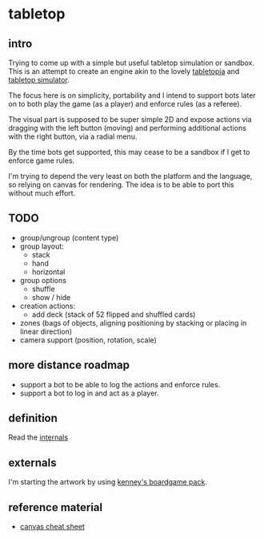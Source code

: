 # tabletop

## intro

Trying to come up with a simple but useful tabletop simulation or sandbox.  
This is an attempt to create an engine akin to the lovely
[tabletopia](https://tabletopia.com/) and
[tabletop simulator](http://store.steampowered.com/app/286160/Tabletop_Simulator/).

The focus here is on simplicity, portability and I intend to support bots later on
to both play the game (as a player) and enforce rules (as a referee).

The visual part is supposed to be super simple 2D and expose actions via dragging with
the left button (moving) and performing additional actions with the right button,
via a radial menu.

By the time bots get supported, this may cease to be a sandbox if I get to enforce
game rules.

I'm trying to depend the very least on both the platform and the language,
so relying on canvas for rendering. The idea is to be able to port this without much effort.

## TODO
* group/ungroup (content type)
* group layout:
  * stack
  * hand
  * horizontal
* group options
  * shuffle
  * show / hide
* creation actions:
  * add deck (stack of 52 flipped and shuffled cards)
* zones (bags of objects, aligning positioning by stacking or placing in linear direction)
* camera support (position, rotation, scale)


## more distance roadmap

* support a bot to be able to log the actions and enforce rules.  
* support a bot to log in and act as a player.


## definition

Read the [internals](INTERNALS.md)


## externals

I'm starting the artwork by using [kenney's boardgame pack](https://kenney.nl/assets/boardgame-pack).


## reference material

* [canvas cheat sheet](https://simon.html5.org/dump/html5-canvas-cheat-sheet.html)
